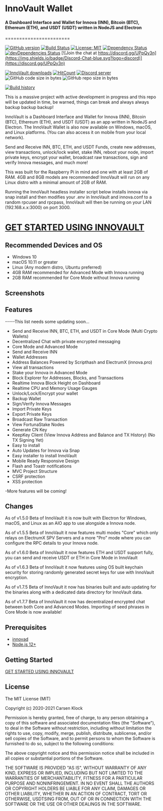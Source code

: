 # InnoVault Wallet


#### A Dashboard Interface and Wallet for Innova (INN), Bitcoin (BTC), Ethereum (ETH), and USDT (USDT) written in NodeJS and Electron
=======================

[![GitHub version](https://img.shields.io/github/release/innova-foundation/innovault.svg)](https://badge.fury.io/gh/innova-foundation%2Finnovault)
[![Build Status](https://travis-ci.org/innova-foundation/innovault.svg?branch=master)](https://travis-ci.org/innova-foundation/innovault) [![License: MIT](https://img.shields.io/badge/License-MIT-blue.svg)](https://github.com/innova-foundation/innovault) [![Dependency Status](https://david-dm.org/innova-foundation/innovault/status.svg?style=flat)](https://david-dm.org/innova-foundation/innovault) [![devDependencies Status](https://david-dm.org/innova-foundation/innovault/dev-status.svg)](https://david-dm.org/innova-foundation/innovault?type=dev) [![Join the chat at https://discord.gg/UPpQy3n](https://img.shields.io/badge/Discord-Chat-blue.svg?logo=discord)](https://discord.gg/UPpQy3n)

[![InnoVault downloads](https://img.shields.io/github/downloads/innova-foundation/innovault/total.svg)](https://github.com/innova-foundation/innovault/releases)
[![HitCount](http://hits.dwyl.io/innova-foundation/innovault.svg)](http://hits.dwyl.io/innova-foundation/innovault)
<a href="https://discord.gg/UPpQy3n"><img src="https://discordapp.com/api/guilds/334361453320732673/embed.png" alt="Discord server" /></a>
![GitHub code size in bytes](https://img.shields.io/github/languages/code-size/innova-foundation/innovault.svg) ![GitHub repo size in bytes](https://img.shields.io/github/repo-size/innova-foundation/innovault.svg)

[![Build history](https://buildstats.info/travisci/chart/innova-foundation/innovault?branch=master)](https://travis-ci.org/innova-foundation/innovault?branch=master)

This is a massive project with active development in progress and this repo will be updated in time, be warned, things can break and always always backup backup backup!

InnoVault is a Dashboard Interface and Wallet for Innova (INN), Bitcoin (BTC), Ethereum (ETH), and USDT (USDT) as an app written in NodeJS and Electron. The InnoVault Wallet is also now available on Windows, macOS, and Linux platforms. (You can also access it on mobile from your local network).

Send and Receive INN, BTC, ETH, and USDT Funds, create new addresses, view transactions, unlock/lock wallet, stake INN, reboot your node, import private keys, encrypt your wallet, broadcast raw transactions, sign and verify Innova messages, and much more!

This was built for the Raspberry Pi in mind and one with at least 2GB of RAM. 4GB and 8GB models are recommended! InnoVault will run on any Linux distro with a minimal amount of 2GB of RAM.

Running the InnoVault headless installer script below installs innova via snap install and then modifies your .env in InnoVault and innova.conf to a random rpcuser and rpcpass, InnoVault will then be running on your LAN (192.168.x.x:3000) on port 3000.

# [GET STARTED USING INNOVAULT](https://github.com/innova-foundation/innovault/blob/master/GETTING-STARTED.md)

Recommended Devices and OS
-----------------
* Windows 10
* macOS 10.11 or greater
* Linux (Any modern distro, Ubuntu preferred)
* 4GB RAM recommended for Advanced Mode with Innova running
* 2GB RAM recommended for Core Mode without Innova running

Screenshots
-----------------



Features
--------

-----This list needs some updating soon...
- Send and Receive INN, BTC, ETH, and USDT in Core Mode (Multi Crypto Wallets)
- Decentralized Chat with private encrypted messaging
- Core Mode and Advanced Mode
- Send and Receive INN
- Wallet Addresses
- Address Balances Powered by Scripthash and ElectrumX (innova.pro)
- View all transactions
- Stake your Innova in Advanced Mode
- Block Explorer for Addresses, Blocks, and Transactions
- Realtime Innova Block Height on Dashboard
- Realtime CPU and Memory Usage Gauges
- Unlock/Lock/Encrypt your wallet
- Backup Wallet
- Sign/Verify Innova Messages
- Import Private Keys
- Export Private Keys
- Broadcast Raw Transaction
- View FortunaStake Nodes
- Generate CN Key
- KeepKey Client (View Innova Address and Balance and TX History) (No TX Signing Yet)
- Easy to install
- Auto Updates for Innova via Snap
- Easy installer to install InnoVault
- Mobile Ready Responsive Design
- Flash and Toastr notifications
- MVC Project Structure
- CSRF protection
- XSS protection

-More features will be coming!

Changes
-------------
As of v1.5.0 Beta of InnoVault it is now built with Electron for Windows, macOS, and Linux as an AIO app to use alongside a Innova node.

As of v1.5.5 Beta of InnoVault it now features multi modes "Core" which only relays on ElectrumX SPV Servers and a more "Pro" mode where you can configure the RPC details to your Innova node.

As of v1.6.0 Beta of InnoVault it now features ETH and USDT support fully, you can send and receive USDT or ETH in Core Mode in InnoVault

As of v1.6.3 Beta of InnoVault it now features using OS built keychain security for storing randomly generated secret keys for use with InnoVault encryption.

As of v1.7.5 Beta of InnoVault it now has binaries built and auto updating for the binaries along with a dedicated data directory for InnoVault data.

As of v1.7.7 Beta of InnoVault it now has decentralized encrypted chat between both Core and Advanced Modes. Importing of seed phrases in Core Mode is now available!

Prerequisites
-------------

- [innovad](https://github.com/innova-foundation/innova)
- [Node.js 12+](http://nodejs.org)

Getting Started
---------------
[GET STARTED USING INNOVAULT](https://github.com/innova-foundation/innovault/blob/master/GETTING-STARTED.md)


License
-------

The MIT License (MIT)

Copyright (c) 2020-2021 Carsen Klock

Permission is hereby granted, free of charge, to any person obtaining a copy of this software and associated documentation files (the "Software"), to deal in the Software without restriction, including without limitation the rights to use, copy, modify, merge, publish, distribute, sublicense, and/or sell copies of the Software, and to permit persons to whom the Software is furnished to do so, subject to the following conditions:

The above copyright notice and this permission notice shall be included in all copies or substantial portions of the Software.

THE SOFTWARE IS PROVIDED "AS IS", WITHOUT WARRANTY OF ANY KIND, EXPRESS OR IMPLIED, INCLUDING BUT NOT LIMITED TO THE WARRANTIES OF MERCHANTABILITY, FITNESS FOR A PARTICULAR PURPOSE AND NONINFRINGEMENT. IN NO EVENT SHALL THE AUTHORS OR COPYRIGHT HOLDERS BE LIABLE FOR ANY CLAIM, DAMAGES OR OTHER LIABILITY, WHETHER IN AN ACTION OF CONTRACT, TORT OR OTHERWISE, USDTSING FROM, OUT OF OR IN CONNECTION WITH THE SOFTWARE OR THE USE OR OTHER DEALINGS IN THE SOFTWARE.
